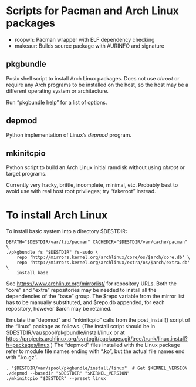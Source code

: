 ﻿# Scripts for Pacman and Arch Linux packages #

* roopwn: Pacman wrapper with ELF dependency checking
* makeaur: Builds source package with AURINFO and signature

## pkgbundle ##

Posix shell script to install Arch Linux packages. Does not use _chroot_ or
require any Arch programs to be installed on the host, so the host may be a
different operating system or architecture.

Run “pkgbundle help” for a list of options.

## depmod ##

Python implementation of Linux’s _depmod_ program.

## mkinitcpio ##

Python script to build an Arch Linux initial ramdisk
without using _chroot_ or target programs.

Currently very hacky, brittle, incomplete, minimal, etc.
Probably best to avoid use with real host root privileges;
try “fakeroot” instead.

# To install Arch Linux #

To install basic system into a directory $DESTDIR:

    DBPATH="$DESTDIR/var/lib/pacman" CACHEDIR="$DESTDIR/var/cache/pacman" \
    ./pkgbundle fs "$DESTDIR" fs-sudo \
        repo 'http://mirrors.kernel.org/archlinux/core/os/$arch/core.db' \
        repo 'http://mirrors.kernel.org/archlinux/extra/os/$arch/extra.db' \
        install base

See <https://www.archlinux.org/mirrorlist/> for repository URLs.
Both the “core” and “extra” repositories may be needed
to install all the dependencies of the “base” group.
The $repo variable from the mirror list has to be manually substituted,
and $repo.db appended, for each repository, however $arch may be retained.

Emulate the “depmod” and “mkinitcpio” calls
from the post_install() script of the “linux” package as follows.
(The install script should be in $DESTDIR/var/spool/pkgbundle/install/linux
or at
<https://projects.archlinux.org/svntogit/packages.git/tree/trunk/linux.install?h=packages/linux>.)
The “depmod” files installed with the Linux package refer
to module file names ending with “.ko”,
but the actual file names end with “.ko.gz”.

    . "$DESTDIR/var/spool/pkgbundle/install/linux"  # Get $KERNEL_VERSION
    ./depmod --basedir "$DESTDIR" "$KERNEL_VERSION"
    ./mkinitcpio "$DESTDIR" --preset linux
